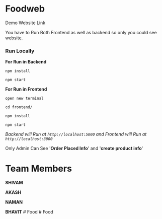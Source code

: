 # Foodweb
Demo Website Link

You have to Run Both Frontend as well as backend so only you could see website.
<h3>Run Locally</h3>

<strong>For Run in Backend</strong>

`npm install`

`npm start`

<strong>For Run in Frontend</strong>

`open new terminal`

`cd frontend/`

`npm install`

`npm start`

  *Backend will Run at `http://localhost:5000` and Frontend will Run at `http://localhost:3000`*  

Only Admin Can See '**Order Placed Info**' and '**create product info**' 

# Team Members

**SHIVAM**

**AKASH** 

**NAMAN**

**BHAVIT**
#   F o o d  
 #   F o o d  
 